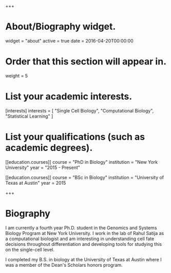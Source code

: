 +++
# About/Biography widget.
widget = "about"
active = true
date = 2016-04-20T00:00:00

# Order that this section will appear in.
weight = 5

# List your academic interests.
[interests]
  interests = [
    "Single Cell Biology",
    "Computational Biology",
    "Statistical Learning"
  ]

# List your qualifications (such as academic degrees).
[[education.courses]]
  course = "PhD in Biology"
  institution = "New York University"
  year = "2015 - Present"

[[education.courses]]
  course = "BSc in Biology"
  institution = "University of Texas at Austin"
  year = 2015
 
+++

# Biography

I am currently a fourth year Ph.D. student in the Genomics and Systems Biology Program at New York University. I work in the lab of Rahul Satija as a computational biologist and am interesting in understanding cell fate decisions throughout differentiation and developing tools for studying this on the single-cell level. 

I completed my B.S. in biology at the University of Texas at Austin where I was a member of the Dean's Scholars honors program.